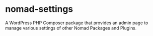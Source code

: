 # nomad-settings
A WordPress PHP Composer package that provides an admin page to manage various settings of other Nomad Packages and Plugins.
